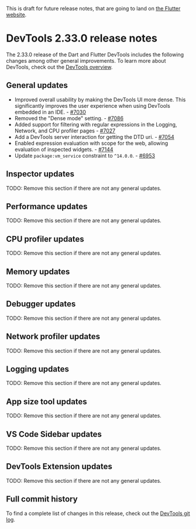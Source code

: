 This is draft for future release notes, that are going to land on
[the Flutter website](https://docs.flutter.dev/tools/devtools/release-notes).

# DevTools 2.33.0 release notes

The 2.33.0 release of the Dart and Flutter DevTools
includes the following changes among other general improvements.
To learn more about DevTools, check out the
[DevTools overview](https://docs.flutter.dev/tools/devtools/overview).

## General updates

* Improved overall usability by making the DevTools UI more dense. This
significantly improves the user experience when using DevTools embedded in
an IDE. - [#7030](https://github.com/flutter/devtools/pull/7030)
* Removed the "Dense mode" setting. - [#7086](https://github.com/flutter/devtools/pull/7086)
* Added support for filtering with regular expressions in the Logging, Network, and CPU profiler
pages - [#7027](https://github.com/flutter/devtools/pull/7027)
* Add a DevTools server interaction for getting the DTD uri. - [#7054](https://github.com/flutter/devtools/pull/7054)
* Enabled expression evaluation with scope for the web, allowing evaluation of inspected widgets. - [#7144](https://github.com/flutter/devtools/pull/7144)
* Update `package:vm_service` constraint to `^14.0.0`. - [#6953](https://github.com/flutter/devtools/pull/6953)

## Inspector updates

TODO: Remove this section if there are not any general updates.

## Performance updates

TODO: Remove this section if there are not any general updates.

## CPU profiler updates

TODO: Remove this section if there are not any general updates.

## Memory updates

TODO: Remove this section if there are not any general updates.

## Debugger updates

TODO: Remove this section if there are not any general updates.

## Network profiler updates

TODO: Remove this section if there are not any general updates.

## Logging updates

TODO: Remove this section if there are not any general updates.

## App size tool updates

TODO: Remove this section if there are not any general updates.

## VS Code Sidebar updates

TODO: Remove this section if there are not any general updates.

## DevTools Extension updates

TODO: Remove this section if there are not any general updates.

## Full commit history

To find a complete list of changes in this release, check out the
[DevTools git log](https://github.com/flutter/devtools/tree/v2.33.0).
